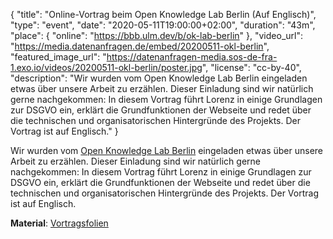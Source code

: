 {
    "title": "Online-Vortrag beim Open Knowledge Lab Berlin (Auf Englisch)",
    "type": "event",
    "date": "2020-05-11T19:00:00+02:00",
    "duration": "43m",
    "place": {
        "online": "https://bbb.ulm.dev/b/ok-lab-berlin"
    },
    "video_url": "https://media.datenanfragen.de/embed/20200511-okl-berlin",
    "featured_image_url": "https://datenanfragen-media.sos-de-fra-1.exo.io/videos/20200511-okl-berlin/poster.jpg",
    "license": "cc-by-40",
    "description": "Wir wurden vom Open Knowledge Lab Berlin eingeladen etwas über unsere Arbeit zu erzählen. Dieser Einladung sind wir natürlich gerne nachgekommen: In diesem Vortrag führt Lorenz in einige Grundlagen zur DSGVO ein, erklärt die Grundfunktionen der Webseite und redet über die technischen und organisatorischen Hintergründe des Projekts. Der Vortrag ist auf Englisch."
}

Wir wurden vom [Open Knowledge Lab Berlin](https://codefor.de/berlin/) eingeladen etwas über unsere Arbeit zu erzählen. Dieser Einladung sind wir natürlich gerne nachgekommen: In diesem Vortrag führt Lorenz in einige Grundlagen zur DSGVO ein, erklärt die Grundfunktionen der Webseite und redet über die technischen und organisatorischen Hintergründe des Projekts. Der Vortrag ist auf Englisch.

**Material**: [Vortragsfolien](https://static.dacdn.de/talks/slides/2020-05-11-okl-berlin.pdf)
